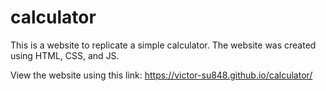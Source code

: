 # calculator

This is a website to replicate a simple calculator. The website was created using HTML, CSS, and JS.

View the website using this link: https://victor-su848.github.io/calculator/
